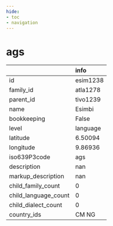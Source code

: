 ```yaml
---
hide:
- toc
- navigation
---
```

# ags
|                      | info     |
|:---------------------|:---------|
| id                   | esim1238 |
| family_id            | atla1278 |
| parent_id            | tivo1239 |
| name                 | Esimbi   |
| bookkeeping          | False    |
| level                | language |
| latitude             | 6.50094  |
| longitude            | 9.86936  |
| iso639P3code         | ags      |
| description          | nan      |
| markup_description   | nan      |
| child_family_count   | 0        |
| child_language_count | 0        |
| child_dialect_count  | 0        |
| country_ids          | CM NG    |